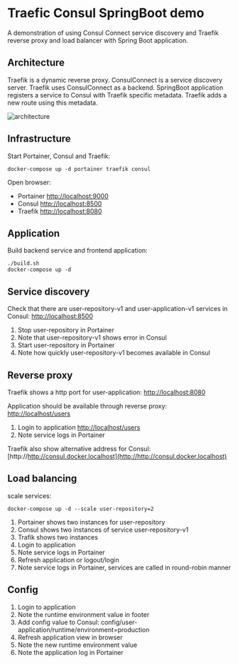 
# Traefic Consul SpringBoot demo

A demonstration of using Consul Connect service discovery and Traefik reverse proxy and load balancer with Spring Boot application.

## Architecture

Traefik is a dynamic reverse proxy. ConsulConnect is a service discovery server. Traefik uses ConsulConnect as a backend. SpringBoot application registers a service to Consul with Traefik specific metadata. Traefik adds a new route using this metadata.

![architecture](http://www.plantuml.com/plantuml/proxy?src=https://raw.githubusercontent.com/markoniemi/traefik-consul-demo/master/architecture.uml)

## Infrastructure 

Start Portainer, Consul and Traefik:

    docker-compose up -d portainer traefik consul
    
Open browser: 
 * Portainer [http://localhost:9000](http://localhost:9000)
 * Consul [http://localhost:8500](http://localhost:8500)
 * Traefik [http://localhost:8080](http://localhost:8080)

## Application

Build backend service and frontend application:

    ./build.sh
    docker-compose up -d

## Service discovery

Check that there are user-repository-v1 and user-application-v1 services in Consul: [http://localhost:8500](http://localhost:8500)

1. Stop user-repository in Portainer
2. Note that user-repository-v1 shows error in Consul
3. Start user-repository in Portainer
4. Note how quickly user-repository-v1 becomes available in Consul

## Reverse proxy

Traefik shows a http port for user-application: [http://localhost:8080](http://localhost:8080)

Application should be available through reverse proxy: [http://localhost/users](http://localhost/users)

1. Login to application [http://localhost/users](http://localhost/users)
2. Note service logs in Portainer

Traefik also show alternative address for Consul: [http://http://consul.docker.localhost](http://http://consul.docker.localhost)

## Load balancing

scale services:

    docker-compose up -d --scale user-repository=2

1. Portainer shows two instances for user-repository
2. Consul shows two instances of service user-repository-v1
3. Trafik shows two instances
4. Login to application
5. Note service logs in Portainer
6. Refresh application or logout/login
7. Note service logs in Portainer, services are called in round-robin manner

## Config

1. Login to application
2. Note the runtime environment value in footer
3. Add config value to Consul: config/user-application/runtime/environment=production
4. Refresh application view in browser
5. Note the new runtime environment value
6. Note the application log in Portainer
 
